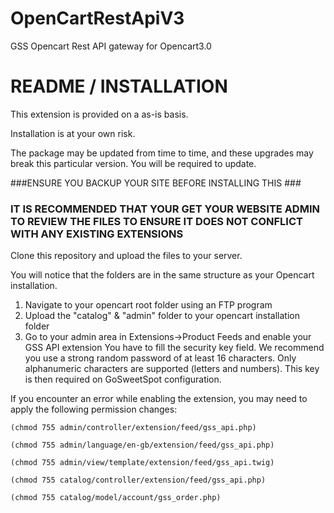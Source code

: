 # OpenCartRestApiV3
GSS Opencart Rest API gateway for Opencart3.0

# README / INSTALLATION  #

This extension is provided on a as-is basis.

Installation is at your own risk.

The package may be updated from time to time, and these upgrades may break this particular version. You will be required to update.

###ENSURE YOU BACKUP YOUR SITE BEFORE INSTALLING THIS ###

### IT IS RECOMMENDED THAT YOUR GET YOUR WEBSITE ADMIN TO REVIEW THE FILES TO ENSURE IT DOES NOT CONFLICT WITH ANY EXISTING EXTENSIONS ###

Clone this repository and upload the files to your server.

You will notice that the folders are in the same structure as your Opencart installation.

1. Navigate to your opencart root folder using an FTP program
2. Upload the "catalog" & "admin" folder to your opencart installation folder
3. Go to your admin area in Extensions->Product Feeds and enable your GSS API extension
   You have to fill the security key field. We recommend you use a strong random password of at least 16 characters. Only alphanumeric characters are supported (letters and numbers).
   This key is then required on GoSweetSpot configuration.

If you encounter an error while enabling the extension, you may need to apply the following permission changes:
```
(chmod 755 admin/controller/extension/feed/gss_api.php)

(chmod 755 admin/language/en-gb/extension/feed/gss_api.php)

(chmod 755 admin/view/template/extension/feed/gss_api.twig)

(chmod 755 catalog/controller/extension/feed/gss_api.php)

(chmod 755 catalog/model/account/gss_order.php)
```

